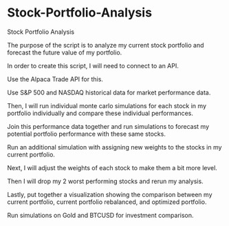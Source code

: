 # Stock-Portfolio-Analysis

Stock Portfolio Analysis

The purpose of the script is to analyze my current stock portfolio and forecast the future value of my portfolio.

In order to create this script, I will need to connect to an API.

Use the Alpaca Trade API for this.

Use S&P 500 and NASDAQ historical data for market performance data.

Then, I will run individual monte carlo simulations for each stock in my portfolio individually and compare these individual performances.

Join this performance data together and run simulations to forecast my potential portfolio performance with these same stocks.

Run an additional simulation with assigning new weights to the stocks in my current portfolio.

Next, I will adjust the weights of each stock to make them a bit more level.

Then I will drop my 2 worst performing stocks and rerun my analysis.

Lastly, put together a visualization showing the comparison between my current portfolio, current portfolio rebalanced, and optimized portfolio.

Run simulations on Gold and BTCUSD for investment comparison.
